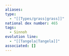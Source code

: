 ```yaml
---
aliases: 
type:
  - "[[Types/grass|grass]]"
national dex number: 465
tags:
  - Sinnoh
evolution line:
  - "[[Tangela|Tangela]]"
associated: []
---
```

